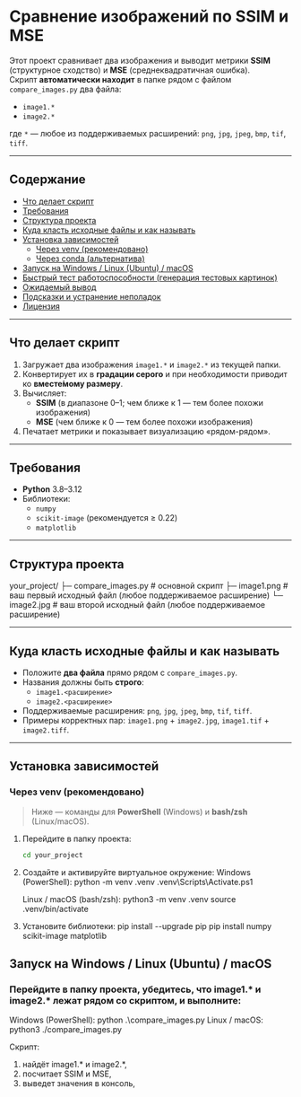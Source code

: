 # Сравнение изображений по SSIM и MSE

Этот проект сравнивает два изображения и выводит метрики **SSIM** (структурное сходство) и **MSE** (среднеквадратичная ошибка).  
Скрипт **автоматически находит** в папке рядом с файлом `compare_images.py` два файла:

- `image1.*`
- `image2.*`

где `*` — любое из поддерживаемых расширений: `png`, `jpg`, `jpeg`, `bmp`, `tif`, `tiff`.

---

## Содержание

- [Что делает скрипт](#что-делает-скрипт)
- [Требования](#требования)
- [Структура проекта](#структура-проекта)
- [Куда класть исходные файлы и как называть](#куда-класть-исходные-файлы-и-как-называть)
- [Установка зависимостей](#установка-зависимостей)
  - [Через venv (рекомендовано)](#через-venv-рекомендовано)
  - [Через conda (альтернатива)](#через-conda-альтернатива)
- [Запуск на Windows / Linux (Ubuntu) / macOS](#запуск-на-windows--linux-ubuntu--macos)
- [Быстрый тест работоспособности (генерация тестовых картинок)](#быстрый-тест-работоспособности-генерация-тестовых-картинок)
- [Ожидаемый вывод](#ожидаемый-вывод)
- [Подсказки и устранение неполадок](#подсказки-и-устранение-неполадок)
- [Лицензия](#лицензия)

---

## Что делает скрипт

1. Загружает два изображения `image1.*` и `image2.*` из текущей папки.
2. Конвертирует их в **градации серого** и при необходимости приводит ко **вместе́мому размеру**.
3. Вычисляет:
   - **SSIM** (в диапазоне 0–1; чем ближе к 1 — тем более похожи изображения)
   - **MSE** (чем ближе к 0 — тем более похожи изображения)
4. Печатает метрики и показывает визуализацию «рядом-рядом».

---

## Требования

- **Python** 3.8–3.12
- Библиотеки:
  - `numpy`
  - `scikit-image` (рекомендуется ≥ 0.22)
  - `matplotlib`

---

## Структура проекта

your_project/
├─ compare_images.py # основной скрипт
├─ image1.png # ваш первый исходный файл (любое поддерживаемое расширение)
└─ image2.jpg # ваш второй исходный файл (любое поддерживаемое расширение)


---

## Куда класть исходные файлы и как называть

- Положите **два файла** прямо рядом с `compare_images.py`.
- Названия должны быть **строго**:
  - `image1.<расширение>`
  - `image2.<расширение>`
- Поддерживаемые расширения: `png`, `jpg`, `jpeg`, `bmp`, `tif`, `tiff`.
- Примеры корректных пар: `image1.png` + `image2.jpg`, `image1.tif` + `image2.tiff`.

---

## Установка зависимостей

### Через venv (рекомендовано)

> Ниже — команды для **PowerShell** (Windows) и **bash/zsh** (Linux/macOS).

1. Перейдите в папку проекта:
   ```bash
   cd your_project
   
2. Создайте и активируйте виртуальное окружение:
   Windows (PowerShell):
   python -m venv .venv
   .venv\Scripts\Activate.ps1

   Linux / macOS (bash/zsh):
   python3 -m venv .venv
   source .venv/bin/activate

3. Установите библиотеки:
   pip install --upgrade pip
   pip install numpy scikit-image matplotlib


## Запуск на Windows / Linux (Ubuntu) / macOS


### Перейдите в папку проекта, убедитесь, что image1.* и image2.* лежат рядом со скриптом, и выполните:

Windows (PowerShell): python .\compare_images.py
Linux / macOS: python3 ./compare_images.py

Скрипт:

1. найдёт image1.* и image2.*,
2. посчитает SSIM и MSE,
3. выведет значения в консоль,
